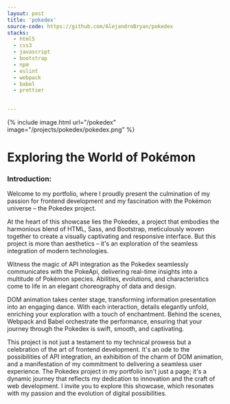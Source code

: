 ```yaml
---
layout: post
title: 'pokedex'
source-code: https://github.com/AlejandroBryan/pokedex
stacks:
  - html5
  - css3 
  - javascript
  - bootstrap
  - npm 
  - eslint
  - webpack
  - babel
  - prettier
 

---
```


{% include image.html url="/pokedex" image="/projects/pokedex/pokedex.png" %}

# Exploring the World of Pokémon

### Introduction:
Welcome to my portfolio, where I proudly present the culmination of my passion for frontend development and my fascination with the Pokémon universe – the Pokedex project.

At the heart of this showcase lies the Pokedex, a project that embodies the harmonious blend of HTML, Sass, and Bootstrap, meticulously woven together to create a visually captivating and responsive interface. But this project is more than aesthetics – it's an exploration of the seamless integration of modern technologies.

Witness the magic of API integration as the Pokedex seamlessly communicates with the PokeApi, delivering real-time insights into a multitude of Pokémon species. Abilities, evolutions, and characteristics come to life in an elegant choreography of data and design.

DOM animation takes center stage, transforming information presentation into an engaging dance. With each interaction, details elegantly unfold, enriching your exploration with a touch of enchantment.
Behind the scenes, Webpack and Babel orchestrate the performance, ensuring that your journey through the Pokedex is swift, smooth, and captivating.

This project is not just a testament to my technical prowess but a celebration of the art of frontend development. It's an ode to the possibilities of API integration, an exhibition of the charm of DOM animation, and a manifestation of my commitment to delivering a seamless user experience.
The Pokedex project in my portfolio isn't just a page; it's a dynamic journey that reflects my dedication to innovation and the craft of web development. I invite you to explore this showcase, which resonates with my passion and the evolution of digital possibilities.





